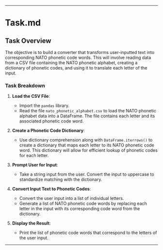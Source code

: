 

---

# Task.md

## Task Overview
The objective is to build a converter that transforms user-inputted text into corresponding NATO phonetic code words. This will involve reading data from a CSV file containing the NATO phonetic alphabet, creating a dictionary of phonetic codes, and using it to translate each letter of the input.

### Task Breakdown

1. **Load the CSV File**:
   - Import the `pandas` library.
   - Read the file `nato_phonetic_alphabet.csv` to load the NATO phonetic alphabet data into a DataFrame. The file contains each letter and its associated phonetic code word.

2. **Create a Phonetic Code Dictionary**:
   - Use dictionary comprehension along with `DataFrame.iterrows()` to create a dictionary that maps each letter to its NATO phonetic code word. This dictionary will allow for efficient lookup of phonetic codes for each letter.

3. **Prompt User for Input**:
   - Take a string input from the user. Convert the input to uppercase to standardize matching with the dictionary.

4. **Convert Input Text to Phonetic Codes**:
   - Convert the user input into a list of individual letters.
   - Generate a list of NATO phonetic code words by replacing each letter in the input with its corresponding code word from the dictionary.

5. **Display the Result**:
   - Print the list of phonetic code words that correspond to the letters of the user input.

---

